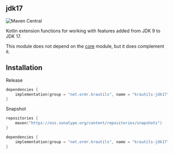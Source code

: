 ## jdk17

![Maven Central](https://img.shields.io/maven-central/v/net.ormr.krautils/krautils-jdk17?label=release&style=for-the-badge)

Kotlin extension functions for working with features added from JDK 9 to JDK 17.

This module does not depend on the [core](../../core/README.md) module, but it does complement it.

## Installation

Release

```kotlin
dependencies {
	implementation(group = "net.ormr.krautils", name = "krautils-jdk17", version = "${RELEASE_VERSION}")
}
```

Snapshot

```kotlin
repositories {
	maven("https://oss.sonatype.org/content/repositories/snapshots")
}

dependencies {
	implementation(group = "net.ormr.krautils", name = "krautils-jdk17", version = "${SNAPSHOT_VERSION}")
}
```